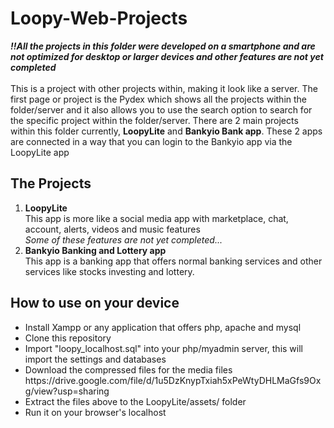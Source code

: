 # Loopy-Web-Projects

<i><b>!!All the projects in this folder were developed on a smartphone and are not optimized for desktop or larger devices and other features are not yet completed</b></i><br><br>
This is a project with other projects within, making it look like a server. The first page or project is the Pydex which shows all the projects within the folder/server and it also allows you to use the search option to search for the specific project within the folder/server.
There are 2 main projects within this folder currently, <b>LoopyLite</b> and <b>Bankyio Bank app</b>.
These 2 apps are connected in a way that you can login to the Bankyio app via the LoopyLite app


<h2>The Projects</h2>
<ol>
  <li><b>LoopyLite</b></li>
    This app is more like a social media app with marketplace, chat, account, alerts, videos and music features
    <br><i>Some of these features are not yet completed...</i>
  <li><b>Bankyio Banking and Lottery app</b></li>
      This app is a banking app that offers normal banking services and other services like stocks investing and lottery.
</ol>

<h2>How to use on your device</h2>
  <ul>
    <li>Install Xampp or any application that offers php, apache and mysql</li>
    <li>Clone this repository</li>
    <li>Import "loopy_localhost.sql" into your php/myadmin server, this will import the settings and databases</li>
    <li>Download the compressed files for the media files https://drive.google.com/file/d/1u5DzKnypTxiah5xPeWtyDHLMaGfs9Oxg/view?usp=sharing</li>
    <li>Extract the files above to the LoopyLite/assets/ folder</li>
    <li>Run it on your browser's localhost</li>
  </ul>
  

